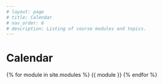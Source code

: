 ```yaml
---
# layout: page
# title: Calendar
# nav_order: 6
# description: Listing of course modules and topics.
---
```


# Calendar

{% for module in site.modules %}
{{ module }}
{% endfor %}
